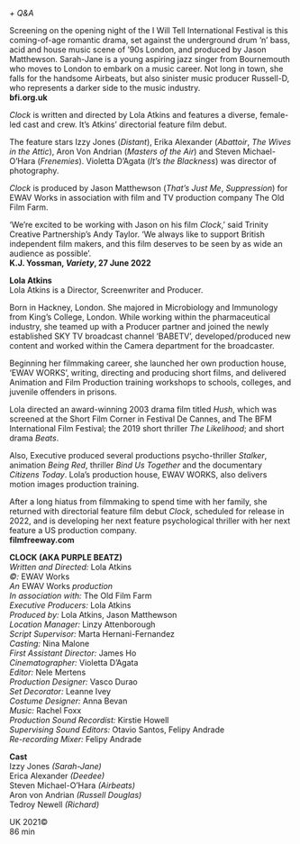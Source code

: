 
_+ Q&A_

Screening on the opening night of the I Will Tell International Festival is this coming-of-age romantic drama, set against the underground drum ‘n’ bass, acid and house music scene of ’90s London, and produced by Jason Matthewson. Sarah-Jane is a young aspiring jazz singer from Bournemouth who moves to London to embark on a music career. Not long in town, she falls for the handsome Airbeats, but also sinister music producer Russell-D, who represents a darker side to the music industry.  
**bfi.org.uk**

_Clock_ is written and directed by Lola Atkins and features a diverse, female-led cast and crew. It’s Atkins’ directorial feature film debut.

The feature stars Izzy Jones (_Distant_), Erika Alexander (_Abattoir_, _The Wives in the Attic_), Aron Von Andrian (_Masters of the Air_) and Steven Michael-O’Hara (_Frenemies_). Violetta D’Agata (_It’s the Blackness_) was director of photography.

_Clock_ is produced by Jason Matthewson (_That’s Just Me_, _Suppression_) for EWAV Works in association with film and TV production company The Old Film Farm.

‘We’re excited to be working with Jason on his film _Clock_,’ said Trinity Creative Partnership’s Andy Taylor. ‘We always like to support British independent film makers, and this film deserves to be seen by as wide an audience as possible’.  
**K.J. Yossman, _Variety_, 27 June 2022**  

**Lola Atkins**  
Lola Atkins is a Director, Screenwriter and Producer.

Born in Hackney, London. She majored in Microbiology and Immunology from King’s College, London. While working within the pharmaceutical industry, she teamed up with a Producer partner and joined the newly established SKY TV broadcast channel ‘BABETV’, developed/produced new content and worked within the Camera department for the broadcaster.

Beginning her filmmaking career, she launched her own production house, ‘EWAV WORKS’, writing, directing and producing short films, and delivered Animation and Film Production training workshops to schools, colleges, and juvenile offenders in prisons.

Lola directed an award-winning 2003 drama film titled _Hush_, which was screened at the Short Film Corner in Festival De Cannes, and The BFM International Film Festival; the 2019 short thriller _The Likelihood_; and short drama _Beats_.

Also, Executive produced several productions psycho-thriller _Stalker_, animation _Being Red_, thriller _Bind Us Together_ and the documentary _Citizens Today_. Lola’s production house, EWAV WORKS, also delivers motion images production training.

After a long hiatus from filmmaking to spend time with her family, she returned with directorial feature film debut _Clock_, scheduled for release in 2022, and is developing her next feature psychological thriller with her next feature a US production company.  
**filmfreeway.com**

**CLOCK (AKA PURPLE BEATZ)**    
_Written and Directed:_ Lola Atkins  
_©:_ EWAV Works  
_An_ EWAV Works _production_  
_In association with:_ The Old Film Farm  
_Executive Producers:_ Lola Atkins  
_Produced by:_ Lola Atkins, Jason Matthewson  
_Location Manager:_ Linzy Attenborough  
_Script Supervisor:_ Marta Hernani-Fernandez  
_Casting:_ Nina Malone  
_First Assistant Director:_ James Ho  
_Cinematographer:_ Violetta D’Agata  
_Editor:_ Nele Mertens  
_Production Designer:_ Vasco Durao  
_Set Decorator:_ Leanne Ivey  
_Costume Designer:_ Anna Bevan  
_Music:_ Rachel Foxx  
_Production Sound Recordist:_ Kirstie Howell  
_Supervising Sound Editors:_ Otavio Santos, Felipy Andrade  
_Re-recording Mixer:_ Felipy Andrade  

**Cast**  
Izzy Jones _(Sarah-Jane)_  
Erica Alexander _(Deedee)_  
Steven Michael-O’Hara _(Airbeats)_  
Aron von Andrian _(Russell Douglas)_  
Tedroy Newell _(Richard)_  

UK 2021©  
86 min  
<!--stackedit_data:
eyJoaXN0b3J5IjpbMTE0ODAxMTUxOF19
-->